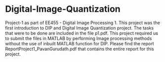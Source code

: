 # Digital-Image-Quantization
Project-1 as part of EE455 - Digital Image Processing 1. This project was the first introduction to DIP and Digital Image Quantization project. The tasks that were to be done are included in the file p1.pdf. 
This project required us to submit the files in MATLAB by performing Image processing methods without the use of inbuilt MATLAB function for DIP. Please find the report ReportProject1_PavanGurudath.pdf that contains the entire report for this project. 
